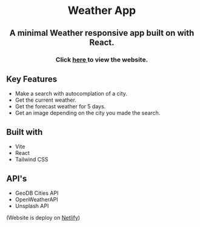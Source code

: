 <h1 align="center">
  Weather App 
  <br>
</h1>

<h2 align="center">A minimal Weather responsive app built on with React.
<br>
</h2>
<h3 align="center">Click <a href="https://weatherapp-ansman.netlify.app/"> here </a> to view the website.
</h3>

## Key Features

- Make a search with autocomplation of a city.
- Get the current weather.
- Get the forecast weather for 5 days.
- Get an image depending on the city you made the search.

## Built with

- Vite
- React
- Tailwind CSS

## API's

- GeoDB Cities API
- OpenWeatherAPI
- Unsplash API

(Website is deploy on [Netlify](https://weatherapp-ansman.netlify.app/))
